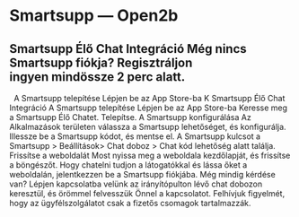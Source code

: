 # Smartsupp — Open2b
## Smartsupp Élő Chat Integráció Még nincs Smartsupp fiókja? Regisztráljon ingyen mindössze 2 perc alatt.
  A Smartsupp telepítése Lépjen be az App Store-ba K
Smartsupp Élő Chat Integráció
A Smartsupp telepítése
Lépjen be az App Store-ba
Keresse meg a Smartsupp Élő Chatet.
Telepítse.
A Smartsupp konfigurálása
Az Alkalmazások területen válassza a Smartsupp lehetőséget, és konfigurálja.
Illessze be a Smartsupp kódot, és mentse el.
A Smartsupp kulcsot a Smartsupp > Beállítások> Chat doboz > Chat kód lehetőség alatt találja.
Frissítse a weboldalát
Most nyissa meg a weboldala kezdőlapját, és frissítse a böngészőt.
Hogy chatelni tudjon a látogatókkal és lássa őket a weboldalán, jelentkezzen be a Smartsupp fiókjába.
Még mindig kérdése van? Lépjen kapcsolatba velünk az irányítópulton lévő chat dobozon keresztül, és örömmel felvesszük Önnel a kapcsolatot. Felhívjuk figyelmét, hogy az ügyfélszolgálatot csak a fizetős csomagok tartalmazzák.

